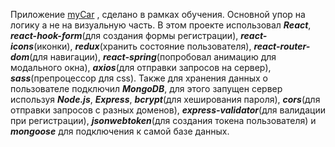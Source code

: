 Приложение  [myCar](https://my-car-rho.vercel.app/) , сделано в рамках обучения. Основной упор на логику а не на визуальную часть. В этом проекте использовал ___React___, ___react-hook-form___(для создания формы регистрации), ___react-icons___(иконки), ___redux___(хранить состояние пользователя), ___react-router-dom___(для навигации), ___react-spring___(попробовал анимацию для модального окна), ___axios___(для отправки запросов на сервер),  ___sass___(препроцессор для css). Также для хранения данных о пользователе подключил ___MongoDB___, для этого запущен сервер используя ___Node.js___, ___Express___, ___bcrypt___(для хеширования пароля), ___cors___(для отправки запросов с разных доменов), ___express-validator___(для валидации при регистрации), ___jsonwebtoken___(для создания токена пользователя) и ___mongoose___ для подключения к самой базе данных.